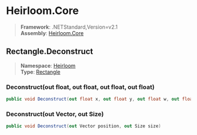# Heirloom.Core

> **Framework**: .NETStandard,Version=v2.1  
> **Assembly**: [Heirloom.Core][0]  

## Rectangle.Deconstruct

> **Namespace**: [Heirloom][0]  
> **Type**: [Rectangle][1]  

### Deconstruct(out float, out float, out float, out float)

```cs
public void Deconstruct(out float x, out float y, out float w, out float h)
```

### Deconstruct(out Vector, out Size)

```cs
public void Deconstruct(out Vector position, out Size size)
```

[0]: ../Heirloom.Core.md
[1]: Heirloom.Rectangle.md
